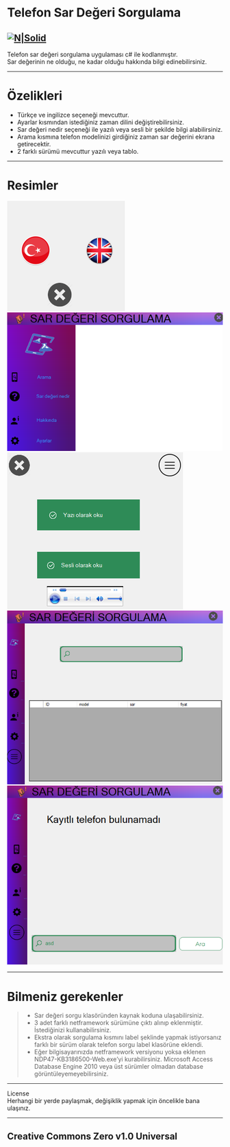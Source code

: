 <h1 class="code-line" data-line-start=0 data-line-end=1 ><a id="Telefon_Sar_Deeri_Sorgulama_0"></a>Telefon Sar Değeri Sorgulama</h1>
<h2 class="code-line" data-line-start=2 data-line-end=4 ><a id="NSolidhttpsplaylhgoogleusercontentcom4ChxU_bzuJe8ix7IC7fYOq5xH3rtDjDMFogy4NsF6l8jNH9Q_G7zQUWoZtWvkliyww2247h1264rwhttpwwwartistscompanydigital_2"></a><a href="http://www.artistscompany.digital/"><img src="https://play-lh.googleusercontent.com/4ChxU_bzuJe8ix7IC7fYOq5xH3rtDjDMFogy4NsF6l8jNH9Q_G7z-QUWoZtWvkliyw=w2247-h1264-rw" alt="N|Solid"></a></h2>
<p class="has-line-data" data-line-start="4" data-line-end="6">Telefon sar değeri sorgulama uygulaması c# ile kodlanmıştır.<br>
Sar değerinin ne olduğu, ne kadar olduğu hakkında bilgi edinebilirsiniz.</p>
<hr>
<h1 class="code-line" data-line-start=7 data-line-end=8 ><a id="zelikleri_7"></a>Özelikleri</h1>
<ul>
<li class="has-line-data" data-line-start="9" data-line-end="10">Türkçe ve ingilizce seçeneği mevcuttur.</li>
<li class="has-line-data" data-line-start="10" data-line-end="11">Ayarlar kısmından istediğiniz zaman dilini değiştirebilirsiniz.</li>
<li class="has-line-data" data-line-start="11" data-line-end="12">Sar değeri nedir seçeneği ile yazılı veya sesli bir şekilde bilgi alabilirsiniz.</li>
<li class="has-line-data" data-line-start="12" data-line-end="13">Arama kısmına telefon modelinizi girdiğiniz zaman sar değerini ekrana getirecektir.</li>
<li class="has-line-data" data-line-start="13" data-line-end="14">2 farklı sürümü mevcuttur yazılı veya tablo.</li>
</ul>
<hr>
<h1 class="code-line" data-line-start=15 data-line-end=16 ><a id="Resimler_15"></a>Resimler</h1>
<p class="has-line-data" data-line-start="16" data-line-end="21"><img src="https://raw.githubusercontent.com/creosB/Sar-degeri-sorgu/main/resim1.png" alt="N|Solid"><br>
<img src="https://raw.githubusercontent.com/creosB/Sar-degeri-sorgu/main/resim2.png" alt="N|Solid"><br>
<img src="https://raw.githubusercontent.com/creosB/Sar-degeri-sorgu/main/resim3.png" alt="N|Solid"><br>
<img src="https://raw.githubusercontent.com/creosB/Sar-degeri-sorgu/main/resim4.png" alt="N|Solid"><br>
<img src="https://raw.githubusercontent.com/creosB/Sar-degeri-sorgu/main/resim5.png" alt="N|Solid"></p>
<hr>
<h1 class="code-line" data-line-start=22 data-line-end=23 ><a id="Bilmeniz_gerekenler_22"></a>Bilmeniz gerekenler</h1>
<blockquote>
<ul>
<li class="has-line-data" data-line-start="23" data-line-end="24">Sar değeri sorgu klasöründen kaynak koduna ulaşabilirsiniz.</li>
<li class="has-line-data" data-line-start="24" data-line-end="25">3 adet farklı netframework sürümüne çıktı alınıp eklenmiştir. İstediğinizi kullanabilirsiniz.</li>
<li class="has-line-data" data-line-start="25" data-line-end="26">Ekstra olarak sorgulama kısmını label şeklinde yapmak istiyorsanız farklı bir sürüm olarak telefon sorgu label klasörüne eklendi.</li>
<li class="has-line-data" data-line-start="26" data-line-end="27">Eğer bilgisayarınızda netframework versiyonu yoksa eklenen NDP47-KB3186500-Web.exe’yi kurabilirsiniz. Microsoft Access Database Engine 2010 veya üst sürümler olmadan database görüntüleyemeyebilirsiniz.</li>
</ul>
</blockquote>
<hr>
<p class="has-line-data" data-line-start="28" data-line-end="30">License<br>
Herhangi bir yerde paylaşmak, değişiklik yapmak için öncelikle bana ulaşınız.</p>
<hr>
<h2 class="code-line" data-line-start=31 data-line-end=33 ><a id="MIT_31"></a>Creative Commons Zero v1.0 Universal</h2>
